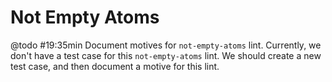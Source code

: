# Not Empty Atoms

@todo #19:35min Document motives for `not-empty-atoms` lint.
 Currently, we don't have a test case for this `not-empty-atoms` lint.
 We should create a new test case, and then document a motive for this lint.
